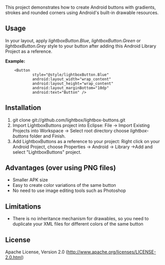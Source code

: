 This project demonstrates how to create Android buttons with gradients, strokes and rounded corners using Android's built-in drawable resources.

## Usage
In your layout, apply *lightboxButton.Blue*, *lightboxButton.Green* or *lightboxButton.Grey* style to your button after adding this Android Library Project as a reference.

**Example:**
```
    <Button
            style="@style/lightboxButton.Blue"
            android:layout_width="wrap_content"
            android:layout_height="wrap_content"
            android:layout_marginBottom="10dp"
            android:text="Button" />
```

## Installation
1. git clone git://github.com/lightbox/lightbox-buttons.git
2. Import LightboxButtons project into Eclipse:
File -> Import Existing Projects into Workspace -> Select root directory
choose *lightbox-buttons* folder and Finish.
3. Add LightboxButtons as a reference to your project:
Right click on your Android Project, choose Properties -> Android -> Library ->Add and select "LightboxButtons" project.

## Advantages (over using PNG files)
* Smaller APK size
* Easy to create color variations of the same button
* No need to use image editing tools such as Photoshop

## Limitations
* There is no inheritance mechanism for drawables, so you need to duplicate your XML files for different colors of the same button

## License
Apache License, Version 2.0 (http://www.apache.org/licenses/LICENSE-2.0.html)